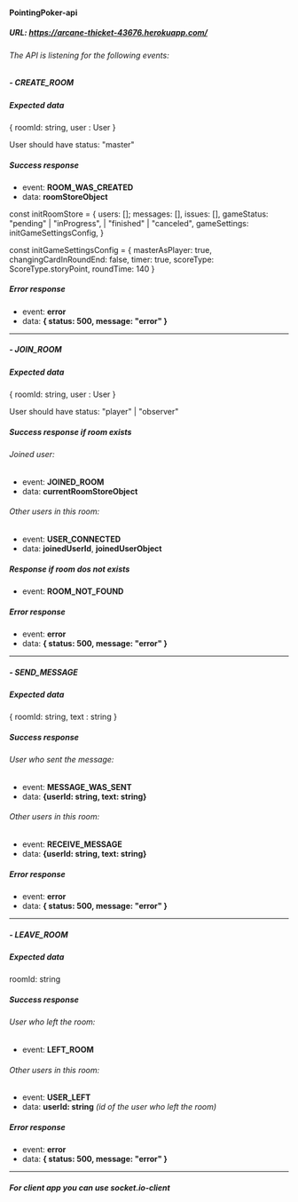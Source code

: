 #### PointingPoker-api

##### URL: https://arcane-thicket-43676.herokuapp.com/

###### The API is listening for the following events:

##### - CREATE_ROOM

##### Expected data

{ roomId: string, user : User }

User should have status: "master"

##### Success response

- event: **ROOM_WAS_CREATED**
- data: **roomStoreObject**

const initRoomStore = {
users: [];
messages: [],
issues: [],
gameStatus: "pending" | "inProgress", | "finished" | "canceled",
gameSettings: initGameSettingsConfig,
}

const initGameSettingsConfig = {
masterAsPlayer: true,
changingCardInRoundEnd: false,
timer: true,
scoreType: ScoreType.storyPoint,
roundTime: 140
}

##### Error response

- event: **error**
- data: **{ status: 500, message: "error" }**

---

##### - JOIN_ROOM

##### Expected data

{ roomId: string, user : User }

User should have status: "player" | "observer"

##### Success response if room exists

###### Joined user:

- event: **JOINED_ROOM**
- data: **currentRoomStoreObject**

###### Other users in this room:

- event: **USER_CONNECTED**
- data: **joinedUserId**, **joinedUserObject**

##### Response if room dos not exists

- event: **ROOM_NOT_FOUND**

##### Error response

- event: **error**
- data: **{ status: 500, message: "error" }**

---

##### - SEND_MESSAGE

##### Expected data

{ roomId: string, text : string }

##### Success response

###### User who sent the message:

- event: **MESSAGE_WAS_SENT**
- data: **{userId: string, text: string}**

###### Other users in this room:

- event: **RECEIVE_MESSAGE**
- data: **{userId: string, text: string}**

##### Error response

- event: **error**
- data: **{ status: 500, message: "error" }**

---

##### - LEAVE_ROOM

##### Expected data

roomId: string

##### Success response

###### User who left the room:

- event: **LEFT_ROOM**

###### Other users in this room:

- event: **USER_LEFT**
- data: **userId: string** _(id of the user who left the room)_

##### Error response

- event: **error**
- data: **{ status: 500, message: "error" }**

---

##### For client app you can use socket.io-client
